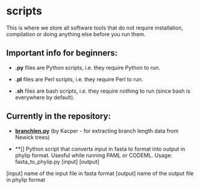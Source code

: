 # scripts
This is where we store all software tools that do not require installation, compilation or doing anything else before you run them.

## **Important info for beginners:**

* **.py** files are Python scripts, i.e. they require Python to run.  

* **.pl** files are Perl scripts, i.e. they require Perl to run.  

* **.sh** files are bash scripts, i.e. they require nothing to run (since bash is everywhere by default).  


## **Currently in the repository:**

* **[branchlen.py](https://github.com/ProtistomicsLab/scripts/blob/main/branchlen.py)** (by Kacper - for extracting branch length data from Newick trees)


* **[]
Python script that converts input in fasta to format into output in phylip format. Usesful while running PAML or CODEML. Usage: fasta_to_phylip.py [input] [output]

[input] name of the input file in fasta format [output] name of the output file in phylip format
